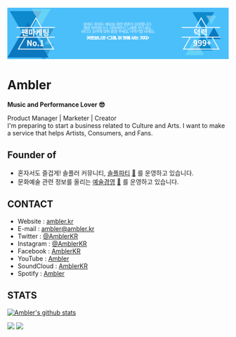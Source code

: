 ![Ambler_Header](https://github.com/amblerkr/amblerkr/blob/master/img/header.png)



# Ambler

**Music and Performance Lover 😎**

Product Manager | Marketer | Creator  
I'm preparing to start a business related to Culture and Arts. I want to make a service that helps Artists, Consumers, and Fans.

## Founder of

- 혼자서도 즐겁게! 솔플러 커뮤니티, [솔플파티](http://about.solpl.party/) [🤘](https://go.solpl.party/twitter) 를 운영하고 있습니다. 
- 문화예술 관련 정보를 올리는 [예술경영](https://culture.solpl.party/) ​[:musical_note:](https://twitter.com/ArtManagementKR/) 를 운영하고 있습니다.

## CONTACT

- Website : [ambler.kr](https://ambler.kr/)
- E-mail : [ambler@ambler.kr](mailto:ambler@ambler.kr)
- Twitter : [@AmblerKR](https://go.ambler.kr/twitter) 
- Instagram : [@AmblerKR](https://go.ambler.kr/instagram)
- Facebook : [AmblerKR](https://go.ambler.kr/facebook)
- YouTube : [Ambler](https://go.ambler.kr/youtube)
- SoundCloud : [AmblerKR](https://go.ambler.kr/soundcloud)
- Spotify : [Ambler](https://go.ambler.kr/spotify)

## STATS

[![Ambler's github stats](https://github-readme-stats.amblerkr.vercel.app/api?username=amblerkr&show_icons=true&title_color=4bbffa&icon_color=4bbffa&text_color=000&bg_color=fff)](https://ambler.kr/)

![](https://komarev.com/ghpvc/?username=amblerkr&color=4bbffa)
![](https://hit.yhype.me/github/profile?user_id=67187038)





